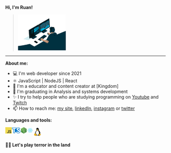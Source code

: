 **Hi, I'm Ruan!**
><img src="./images/programming.gif" width="150">

* * *

**About me:**
- 💻 I'm web developer since 2021
- ⚛️ JavaScript | NodeJS | React
- 🚀 I'm a educator and content creator at [Kingdom]
- 📝 I'm graduating in Analysis and systems development
- ✨ I try to help people who are studying programming on [Youtube](https://www.youtube.com/channel/UCkyIMmkmlBOzAwqDSdK83gw) and [Twitch](https://www.twitch.tv/ruanlandrade)
- 📫 How to reach me: [my site](https://ruanlandrade.com.br), [linkedIn](https://www.linkedin.com/in/ruanlandrade/), [instagram](https://www.instagram.com/ruanlandrade/) or [twitter](https://twitter.com/RuanAndrade3)



**Languages and tools:**

<img align="left" height="20" src="./images/javascript.png">
<img align="left" height="20" src="./images/typescript.png">
<img align="left" height="20" src="./images/nodejs.png">
<img align="left" height="20" src="./images/react.png">
<img height="30" src="./images/linux.png">



**💌🔥 Let's play terror in the land**
  